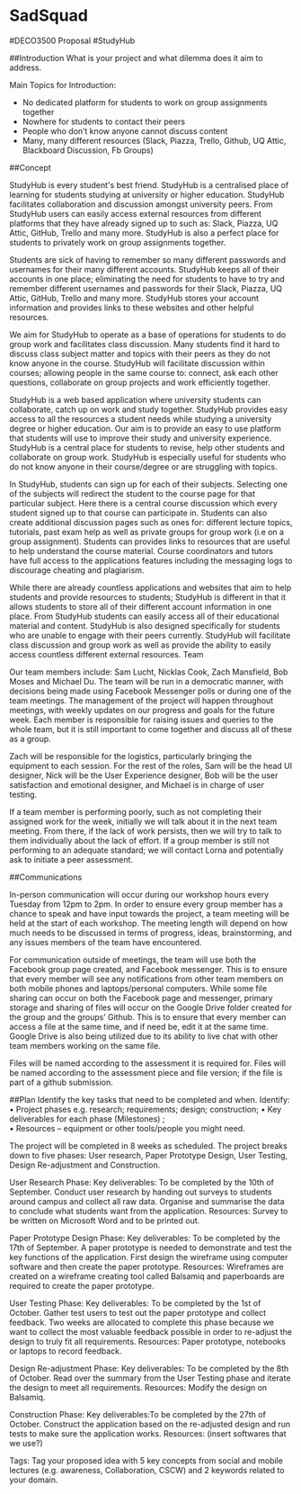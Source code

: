 # SadSquad
#DECO3500 Proposal
#StudyHub


##Introduction 
What is your project and what dilemma does it aim to address.

Main Topics for Introduction: 
- No dedicated platform for students to work on group assignments together 
- Nowhere for students to contact their peers
- People who don’t know anyone cannot discuss content
- Many, many different resources (Slack, Piazza, Trello, Github, UQ Attic, Blackboard Discussion, Fb Groups)  


##Concept


StudyHub is every student's best friend. StudyHub is a centralised place of learning for students studying at university or higher education. StudyHub facilitates collaboration and discussion amongst university peers. From StudyHub users can easily access external resources from different platforms that they have already signed up to such as: Slack, Piazza, UQ Attic, GitHub, Trello and many more. StudyHub is also a perfect place for students to privately work on group assignments together. 

Students are sick of having to remember so many different passwords and usernames for their many different accounts. StudyHub keeps all of their accounts in one place; eliminating the need for students to have to try and remember different usernames and passwords for their Slack, Piazza, UQ Attic, GitHub, Trello and many more. StudyHub stores your account information and provides links to these websites and other helpful resources. 

We aim for StudyHub to operate as a base of operations for students to do group work and facilitates class discussion. Many students find it hard to discuss class subject matter and topics with their peers as they do not know anyone in the course. StudyHub will facilitate discussion within courses; allowing people in the same course to: connect, ask each other questions, collaborate on group projects and work efficiently together. 

StudyHub is a web based application where university students can collaborate, catch up on work and study together. StudyHub provides easy access to all the resources a student needs while studying a university degree or higher education. Our aim is to provide an easy to use platform that students will use to improve their study and university experience. StudyHub is a central place for students to revise, help other students and collaborate on group work. StudyHub is especially useful for students who do not know anyone in their course/degree or are struggling with topics. 
 
In StudyHub, students can sign up for each of their subjects. Selecting one of the subjects will redirect the student to the course page for that particular subject. Here there is a central course discussion which every student signed up to that course can participate in. Students can also create additional discussion pages such as ones for: different lecture topics, tutorials, past exam help as well as private groups for group work (i.e on a group assignment). Students can provides links to resources that are useful to help understand the course material. Course coordinators and tutors have full access to the applications features including the messaging logs to discourage cheating and plagiarism.

While there are already countless applications and websites that aim to help students and provide resources to students; StudyHub is different in that it allows students to store all of their different account information in one place. From StudyHub students can easily access all of their educational material and content. StudyHub is also designed specifically for students who are unable to engage with their peers currently.  StudyHub will facilitate class discussion and group work as well as provide the ability to easily access countless different external resources. 
Team 


Our team members include: Sam Lucht, Nicklas Cook, Zach Mansfield, Bob Moses and Michael Du. The team will be run in a democratic manner, with decisions being made using Facebook Messenger polls or during one of the team meetings. The management of the project will happen throughout meetings, with weekly updates on our progress and goals for the future week. Each member is responsible for raising issues and queries to the whole team, but it is still important to come together and discuss all of these as a group.

Zach will be responsible for the logistics, particularly bringing the equipment to each session. For the rest of the roles, Sam will be the head UI designer, Nick will be the User Experience designer, Bob will be the user satisfaction and emotional designer, and Michael is in charge of user testing. 

If a team member is performing poorly, such as not completing their assigned work for the week, initially we will talk about it in the next team meeting. From there, if the lack of work persists, then we will try to talk to them individually about the lack of effort. If a group member is still not performing to an adequate standard; we will contact Lorna and potentially ask to initiate a peer assessment.


##Communications


In-person communication will occur during our workshop hours every Tuesday from 12pm to 2pm. In order to ensure every group member has a chance to speak and have input towards the project, a team meeting will be held at the start of each workshop. The meeting length will depend on how much needs to be discussed in terms of progress, ideas, brainstorming, and any issues members of the team have encountered.

For communication outside of meetings, the team will use both the Facebook group page created, and Facebook messenger. This is to ensure that every member will see any notifications from other team members on both mobile phones and laptops/personal computers. While some file sharing can occur on both the Facebook page and messenger, primary storage and sharing of files will occur on the Google Drive folder created for the group and the groups’ Github. This is to ensure that every member can access a file at the same time, and if need be, edit it at the same time. Google Drive is also being utilized due to its ability to live chat with other team members working on the same file. 

Files will be named according to the assessment it is required for. Files will be named according to the assessment piece and file version; if the file is part of a github submission. 


##Plan
Identify the key tasks that need to be completed and when. 
Identify: 
• Project phases e.g. research; requirements; design; construction; 
• Key deliverables for each phase (Milestones) ;  
• Resources – equipment or other tools/people you might need. 

The project will be completed in 8 weeks as scheduled. The project breaks down to five phases: User research, Paper Prototype Design, User Testing, Design Re-adjustment and Construction. 

User Research Phase:
Key deliverables: To be completed by the 10th of September. Conduct user research by handing out surveys to students around campus and collect all raw data. Organise and summarise the data to conclude what students want from the application. 
Resources: Survey to be written on Microsoft Word and to be printed out. 

Paper Prototype Design Phase:
Key deliverables: To be completed by the 17th of September. A paper prototype is needed to demonstrate and test the key functions of the application. First design the wireframe using computer software and then create the paper prototype. 
Resources: Wireframes are created on a wireframe creating tool called Balsamiq and  paperboards are required to create the paper prototype. 

User Testing Phase:
Key deliverables: To be completed by the 1st of October. Gather test users to test out the paper prototype and collect feedback. Two weeks are allocated to complete this phase because we want to collect the most valuable feedback possible in order to re-adjust the design to truly fit all requirements. 
Resources: Paper prototype, notebooks or laptops to record feedback. 

Design Re-adjustment Phase:
Key deliverables: To be completed by the 8th of October. Read over the summary from the User Testing phase and iterate the design to meet all requirements. 
Resources: Modify the design on Balsamiq. 

Construction Phase:
Key deliverables:To be completed by the 27th of October. Construct the application based on the re-adjusted design and run tests to make sure the application works. 
Resources: (insert softwares that we use?)

Tags: 
Tag your proposed idea with 5 key concepts from social and mobile lectures (e.g. awareness, Collaboration, CSCW) and 2 keywords related to your domain.


















